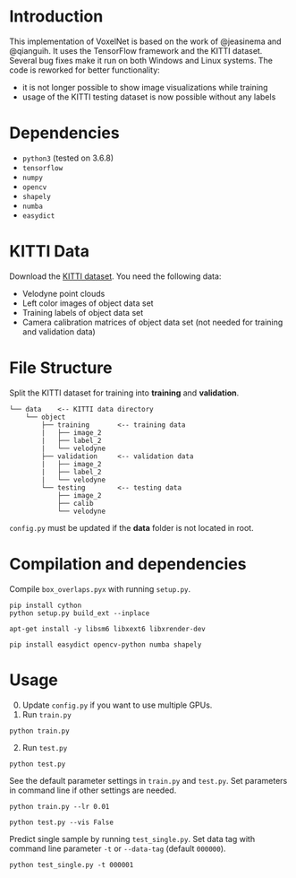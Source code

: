 # Introduction
This implementation of VoxelNet is based on the work of @jeasinema and @qianguih.
It uses the TensorFlow framework and the KITTI dataset.
Several bug fixes make it run on both Windows and Linux systems.
The code is reworked for better functionality: 
- it is not longer possible to show image visualizations while training
- usage of the KITTI testing dataset is now possible without any labels

# Dependencies
- `python3` (tested on 3.6.8)
- `tensorflow`
- `numpy`
- `opencv`
- `shapely`
- `numba`
- `easydict`

# KITTI Data
Download the [KITTI dataset](http://www.cvlibs.net/datasets/kitti/eval_object.php?obj_benchmark=3d).
You need the following data:
- Velodyne point clouds
- Left color images of object data set
- Training labels of object data set
- Camera calibration matrices of object data set (not needed for training and validation data)

# File Structure
Split the KITTI dataset for training into **training** and **validation**.
```
└── data    <-- KITTI data directory 
    └── object 
        ├── training       <-- training data
        |   ├── image_2   
        |   ├── label_2   
        |   └── velodyne  
        ├── validation     <-- validation data
        |   ├── image_2   
        |   ├── label_2   
        |   └── velodyne 
        └── testing        <-- testing data
            ├── image_2   
            ├── calib   
            └── velodyne
```
`config.py` must be updated if the **data** folder is not located in root.

# Compilation and dependencies
Compile `box_overlaps.pyx` with running `setup.py`.
```
pip install cython
python setup.py build_ext --inplace

apt-get install -y libsm6 libxext6 libxrender-dev

pip install easydict opencv-python numba shapely
```


# Usage
0. Update `config.py` if you want to use multiple GPUs.
1. Run `train.py`
```
python train.py
```
2. Run `test.py`
```
python test.py
```
See the default parameter settings in `train.py` and `test.py`. Set parameters in command line if other settings are needed.
```
python train.py --lr 0.01

python test.py --vis False
```
Predict single sample by running `test_single.py`. Set data tag with command line parameter `-t` or `--data-tag` (default `000000`).
```
python test_single.py -t 000001
```
